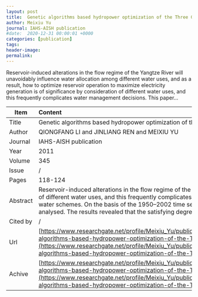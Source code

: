 ```yaml
---
layout: post
title:  Genetic algorithms based hydropower optimization of the Three Gorges reservoir operation under two reservoir storing water schemes
author: Meixiu Yu
journal: IAHS-AISH publication
#date:  2020-12-31 00:00:01 +0000
categories: [publication]
tags: 
header-image: 
permalink: 
---
```

Reservoir-induced alterations in the flow regime of the Yangtze River will unavoidably influence water allocation among different water uses, and as a result, how to optimize reservoir operation to maximize electricity generation is of significance by consideration of different water uses, and this frequently complicates water management decisions. This paper...
<!--the above is the excerpt-->
<!--more-->
<!--the following is the text-->


| Item           | Content    |
| ---------------|:------------|
| Title          | Genetic algorithms based hydropower optimization of the Three Gorges reservoir operation under two reservoir storing water schemes     |
| Author         | QIONGFANG LI and JINLIANG REN and MEIXIU YU    |
| Journal        | IAHS-AISH publication   |
| Year           | 2011      |
| Volume         | 345	   |
| Issue          | /	   |
| Pages          | 118-124	   |
| Abstract       | Reservoir-induced alterations in the flow regime of the Yangtze River will unavoidably influence water allocation among different water uses, and as a result, how to optimize reservoir operation to maximize electricity generation is of significance by consideration of different water uses, and this frequently complicates water management decisions. This paper selected the Three Gorges reservoir as a case study site to explore the operation hydropower optimization based on genetic algorithms under two reservoir storing water schemes. On the basis of the 1950–2002 time series of daily discharge data, the satisfying degrees of the optimal ecological flow and the installed plant capacity for five types of year under two reservoir storing water schemes were computed and analysed. The results revealed that the satisfying degrees of the optimal ecological flow and the installed plant capacity varied with the reservoir water storing schemes adopted and inflow conditions.	 |
| Cited by    | /   |
| Url  					 | [https://www.researchgate.net/profile/Meixiu_Yu/publication/336148883_Genetic_algorithms_based_hydropower_optimization_of_the_Three_Gorges_reservoir_operation_under_two_reservoir_storing_water_schemes/links/5d93038d299bf10cff1cd8b5/Genetic-algorithms-based-hydropower-optimization-of-the-Three-Gorges-reservoir-operation-under-two-reservoir-storing-water-schemes.pdf](https://www.researchgate.net/profile/Meixiu_Yu/publication/336148883_Genetic_algorithms_based_hydropower_optimization_of_the_Three_Gorges_reservoir_operation_under_two_reservoir_storing_water_schemes/links/5d93038d299bf10cff1cd8b5/Genetic-algorithms-based-hydropower-optimization-of-the-Three-Gorges-reservoir-operation-under-two-reservoir-storing-water-schemes.pdf)		   |
| Achive 	       | [https://www.researchgate.net/profile/Meixiu_Yu/publication/336148883_Genetic_algorithms_based_hydropower_optimization_of_the_Three_Gorges_reservoir_operation_under_two_reservoir_storing_water_schemes/links/5d93038d299bf10cff1cd8b5/Genetic-algorithms-based-hydropower-optimization-of-the-Three-Gorges-reservoir-operation-under-two-reservoir-storing-water-schemes.pdf](https://www.researchgate.net/profile/Meixiu_Yu/publication/336148883_Genetic_algorithms_based_hydropower_optimization_of_the_Three_Gorges_reservoir_operation_under_two_reservoir_storing_water_schemes/links/5d93038d299bf10cff1cd8b5/Genetic-algorithms-based-hydropower-optimization-of-the-Three-Gorges-reservoir-operation-under-two-reservoir-storing-water-schemes.pdf)		 |

